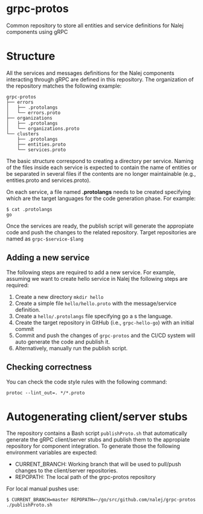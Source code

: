 # grpc-protos
Common repository to store all entities and service definitions for Nalej components using gRPC

# Structure

All the services and messages definitions for the Nalej components interacting through gRPC are defined in this repository. The organization of the repository matches the following example:

```
grpc-protos
├── errors
│   ├── .protolangs
│   └── errors.proto
├── organizations
│   ├── .protolangs
│   └── organizations.proto
└── clusters
    ├── .protolangs
    ├── entities.proto
    └── services.proto
```

The basic structure correspond to creating a directory per service. Naming of the files inside each service is expected to contain the name of entities or be separated in several files if the contents are no longer maintainable (e.g., entities.proto and services.proto).

On each service, a file named **.protolangs** needs to be created specifying which are the target languages for the code generation phase. For example:

```
$ cat .protolangs
go
```

Once the services are ready, the publish script will generate the appropiate code and push the changes to the related repository. Target repositories are named as `grpc-$service-$lang`

## Adding a new service

The following steps are required to add a new service. For example, assuming we want to create hello service in Nalej the following steps are required:

1. Create a new directory `mkdir hello`
2. Create a simple file `hello/hello.proto` with the message/service definition.
3. Create a `hello/.protolangs` file specifying go a s the language.
4. Create the target repository in GitHub (i.e., `grpc-hello-go`) with an initial commit
5. Commit and push the changes of `grpc-protos` and the CI/CD system will auto generate the code and publish it.
6. Alternatively, manually run the publish script.

## Checking correctness

You can check the code style rules with the following command:

```
protoc --lint_out=. */*.proto
```

# Autogenerating client/server stubs

The repository contains a Bash script `publishProto.sh` that automatically generate the gRPC client/server stubs and publish them to the appropiate repository for component integration. To generate those the following environment variables are expected:

* CURRENT_BRANCH: Working branch that will be used to pull/push changes to the client/server repositories.
* REPOPATH: The local path of the grpc-protos repository

For local manual pushes use:

```
$ CURRENT_BRANCH=master REPOPATH=~/go/src/github.com/nalej/grpc-protos ./publishProto.sh
```
